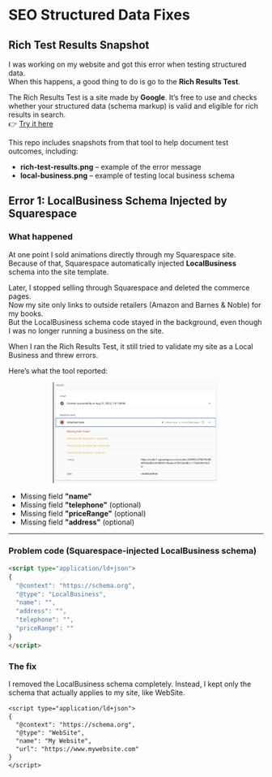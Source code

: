 # SEO Structured Data Fixes

## Rich Test Results Snapshot

I was working on my website and got this error when testing structured data.  
When this happens, a good thing to do is go to the **Rich Results Test**.  

The Rich Results Test is a site made by **Google**. It’s free to use and checks whether your structured data (schema markup) is valid and eligible for rich results in search.  
👉 [Try it here](https://search.google.com/test/rich-results)  

This repo includes snapshots from that tool to help document test outcomes, including:  
- **rich-test-results.png** – example of the error message  
- **local-business.png** – example of testing local business schema

## Error 1: LocalBusiness Schema Injected by Squarespace

### What happened
At one point I sold animations directly through my Squarespace site.  
Because of that, Squarespace automatically injected **LocalBusiness** schema into the site template.  

Later, I stopped selling through Squarespace and deleted the commerce pages.  
Now my site only links to outside retailers (Amazon and Barnes & Noble) for my books.  
But the LocalBusiness schema code stayed in the background, even though I was no longer running a business on the site.  

When I ran the Rich Results Test, it still tried to validate my site as a Local Business and threw errors.

Here’s what the tool reported:
<p align="center">
  <img src="https://github.com/ashleysally00/seo-structured-data-fixes/raw/main/rich-test-results.png" width="65%">
</p>


- Missing field **"name"**  
- Missing field **"telephone"** (optional)  
- Missing field **"priceRange"** (optional)  
- Missing field **"address"** (optional)  

---

### Problem code (Squarespace-injected LocalBusiness schema)
```html
<script type="application/ld+json">
{
  "@context": "https://schema.org",
  "@type": "LocalBusiness",
  "name": "",
  "address": "",
  "telephone": "",
  "priceRange": ""
}
</script>
````

### The fix

I removed the LocalBusiness schema completely.
Instead, I kept only the schema that actually applies to my site, like WebSite.

````
<script type="application/ld+json">
{
  "@context": "https://schema.org",
  "@type": "WebSite",
  "name": "My Website",
  "url": "https://www.mywebsite.com"
}
</script>
````
